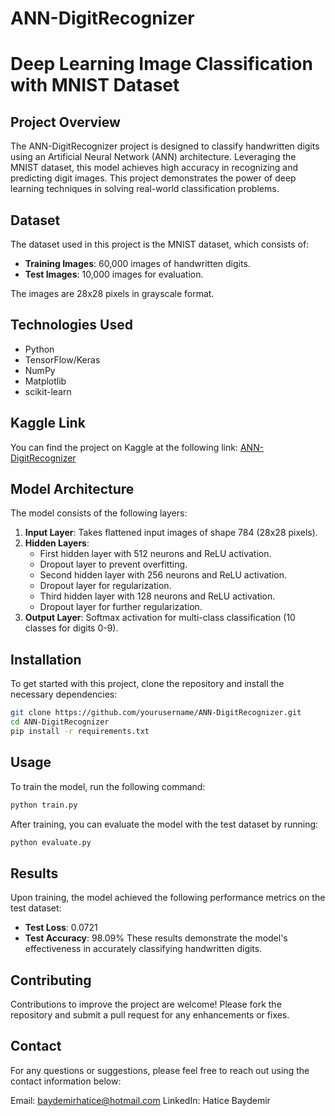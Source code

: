 # ANN-DigitRecognizer
# Deep Learning Image Classification with MNIST Dataset

## Project Overview
The ANN-DigitRecognizer project is designed to classify handwritten digits using an Artificial Neural Network (ANN) architecture. Leveraging the MNIST dataset, this model achieves high accuracy in recognizing and predicting digit images. This project demonstrates the power of deep learning techniques in solving real-world classification problems.

## Dataset

The dataset used in this project is the MNIST dataset, which consists of:
- **Training Images**: 60,000 images of handwritten digits.
- **Test Images**: 10,000 images for evaluation.
  
The images are 28x28 pixels in grayscale format.

## Technologies Used
- Python
- TensorFlow/Keras
- NumPy
- Matplotlib
- scikit-learn

## Kaggle Link
You can find the project on Kaggle at the following link: [ANN-DigitRecognizer](https://www.kaggle.com/code/haticebaydemir/ann-digitrecognizer/edit) 


## Model Architecture

The model consists of the following layers:
1. **Input Layer**: Takes flattened input images of shape 784 (28x28 pixels).
2. **Hidden Layers**:
   - First hidden layer with 512 neurons and ReLU activation.
   - Dropout layer to prevent overfitting.
   - Second hidden layer with 256 neurons and ReLU activation.
   - Dropout layer for regularization.
   - Third hidden layer with 128 neurons and ReLU activation.
   - Dropout layer for further regularization.
3. **Output Layer**: Softmax activation for multi-class classification (10 classes for digits 0-9).


## Installation

To get started with this project, clone the repository and install the necessary dependencies:

```bash
git clone https://github.com/yourusername/ANN-DigitRecognizer.git
cd ANN-DigitRecognizer
pip install -r requirements.txt
```

## Usage
To train the model, run the following command:
```bash
python train.py
```
After training, you can evaluate the model with the test dataset by running:
```bash
python evaluate.py
```

## Results
Upon training, the model achieved the following performance metrics on the test dataset:

- **Test Loss**: 0.0721
- **Test Accuracy**: 98.09%
These results demonstrate the model's effectiveness in accurately classifying handwritten digits.

## Contributing
Contributions to improve the project are welcome! Please fork the repository and submit a pull request for any enhancements or fixes.

## Contact
For any questions or suggestions, please feel free to reach out using the contact information below:

Email: baydemirhatice@hotmail.com
LinkedIn: Hatice Baydemir
